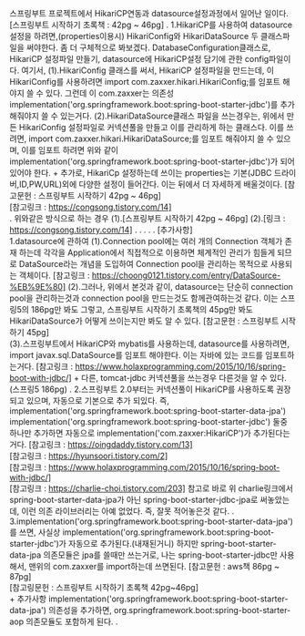 스프링부트 프로젝트에서 HikariCP연동과 datasource설정과정에서 일어난 일이다.
[스프링부트 시작하기 초록책 : 42pg ~ 46pg]
.
1.HikariCP를 사용하여 datasource 설정을 하려면,(properties이용시)
    HikariConfig와 HikariDataSource 두 클래스파일을 써야한다. 좀 더 구체적으로 봐보겠다.
    DatabaseConfiguration클래스로, HikariCP 설정파일 만들기, datasource에 HikariCP설정 담기에 관한 config파일이다. 여기서,
        (1).HikariConfig 클래스를 써서, HikariCP 설정파일을 만드는데, 이 HikariConfig를 사용하려면
            import com.zaxxer.hikari.HikariConfig;를 임포트 해야지 쓸 수 있다. 그런데 이 com.zaxxer는
            의존성 implementation('org.springframework.boot:spring-boot-starter-jdbc')를 추가해줘야지 쓸 수 있는거다.
        (2).HikariDataSource클래스 파일을 쓰는경우는, 위에서 만든 HikariConfig 설정파일로 커넥션풀을 만들고 이를 관리하게 하는 클래스다.
            이를 쓰려면, import com.zaxxer.hikari.HikariDataSource;를 임포트 해줘야지 쓸 수 있으며, 이를 임포트 하려면
            위와 같이 implementation('org.springframework.boot:spring-boot-starter-jdbc')가 되어있어야 한다.
    +
    추가로, HikariCp 설정하는데 쓰이는 properties는 기본(JDBC 드라이버,ID,PW,URL)외에 다양한 설정이 들어간다.
    이는 뒤에서 더 자세하게 배울것이다.
    [참고문헌 : 스프링부트 시작하기 42pg ~ 46pg]   
    [참고링크 : https://congsong.tistory.com/14]   
.
위와같은 방식으로 하는 경우
    (1).[스프링부트 시작하기 42pg ~ 46pg]
    (2).[링크 : https://congsong.tistory.com/14]
.
.
.
.
.
[추가사항]    
1.datasource에 관하여
    (1).Connection pool에는 여러 개의 Connection 객체가 존재 하는데 각각을 Application에서 직접적으로 이용하면 체계적인 관리가 힘들게 되므로
        DataSource라는 개념을 도입하여 Connection pool을 관리하는 목적으로 사용되는 객체이다.
    [참고링크 : https://choong0121.tistory.com/entry/DataSource-%EB%9E%80]
    (2).그러나, 위에서 본것과 같이, datasource는 단순히 connection pool을 관리하는것과 connection pool을 만드는것도
        함께관여하는것 같다. 이는 스프링5의 186pg만 봐도 그렇고, 스프링부트 시작하기 초록책의 45pg만 봐도 HikariDataSource가
        어떻게 쓰이는지만 봐도 알 수 있다.
        [참고문헌 : 스프링부트 시작하기 45pg]    
    (3).스프링부트에서 HikariCP와 mybatis를 사용하는데, datasource를 사용하려면,
        import javax.sql.DataSource를 임포트 해야한다. 이는 자바에 있는 코드를 임포트하는거다.
        [참고링크 : https://www.holaxprogramming.com/2015/10/16/spring-boot-with-jdbc/]
        +
        다른, tomcat-jdbc 커넥션풀을 쓰는경우 다른것을 알 수 있다.(스프링5 186pg)
.
2.스프링부트 2.0부터는 커넥션풀이 HikariCP를 사용하도록 권장되고 있으며, 
    자동으로 기본으로 추가 되있다. 즉,
    implementation('org.springframework.boot:spring-boot-starter-data-jpa')
    implementation('org.springframework.boot:spring-boot-starter-jdbc')
    둘중 하나만 추가하면 자동으로 implementation('com.zaxxer:HikariCP')가 추가된다는거다.
    [참고링크 : https://oingdaddy.tistory.com/13]  
    [참고링크 : https://hyunsoori.tistory.com/2]  
    [참고링크 : https://www.holaxprogramming.com/2015/10/16/spring-boot-with-jdbc/]    
    [참고링크 : https://charlie-choi.tistory.com/203]
    참고로 바로 위 charlie링크에서 spring-boot-starter-data-jpa가 아닌 spring-boot-starter-jdbc-jpa로
    써놓았는데, 이런 의존 라이브러리는 아예 없었다. 즉, 잘못 적어놓은것 같다.
.
3.implementation('org.springframework.boot:spring-boot-starter-data-jpa')를 쓰면, 사실상 
    implementation('org.springframework.boot:spring-boot-starter-jdbc')가 자동으로 추가된다.(내재된거니)
    하지만 spring-boot-starter-data-jpa 의존모듈은 jpa를 쓸때만 쓰는거로, 나는 spring-boot-starter-jdbc만 사용해서,
    맨위의 com.zaxxer를 import하는데 쓰면된다.
    [참고문헌 : aws책 86pg ~ 87pg]  
    [참고링문헌 : 스프링부트 시작하기 초록책 42pg~46pg]   
    +
    추가사항
    implementation('org.springframework.boot:spring-boot-starter-data-jpa') 의존성을 추가하면,
    org.springframework.boot:spring-boot-starter-aop 의존모듈도 포함하게 된다.
.